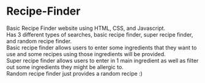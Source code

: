 # Recipe-Finder

Basic Recipe Finder website using HTML, CSS, and Javascript.  
Has 3 different types of searches, basic recipe finder, super recipe finder, and random recipe finder.  
Basic recipe finder allows users to enter some ingredients that they want to use and some recipes using those ingredients will be provided.  
Super recipe finder allows users to enter in 1 main ingredient as well as filter out some ingredients they might be allergic to.  
Random recipe finder just provides a random recipe :)


